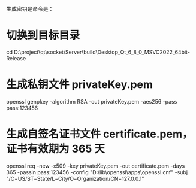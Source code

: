 生成密钥是命令是：
# 切换到目标目录
cd D:\project\qt\socket\Server\build\Desktop_Qt_6_8_0_MSVC2022_64bit-Release

# 生成私钥文件 privateKey.pem
openssl genpkey -algorithm RSA -out privateKey.pem -aes256 -pass pass:123456

# 生成自签名证书文件 certificate.pem，证书有效期为 365 天
openssl req -new -x509 -key privateKey.pem -out certificate.pem -days 365 -passin pass:123456 -config "D:\lib\openssl\apps\openssl.cnf" -subj "/C=US/ST=State/L=City/O=Organization/CN=127.0.0.1"
